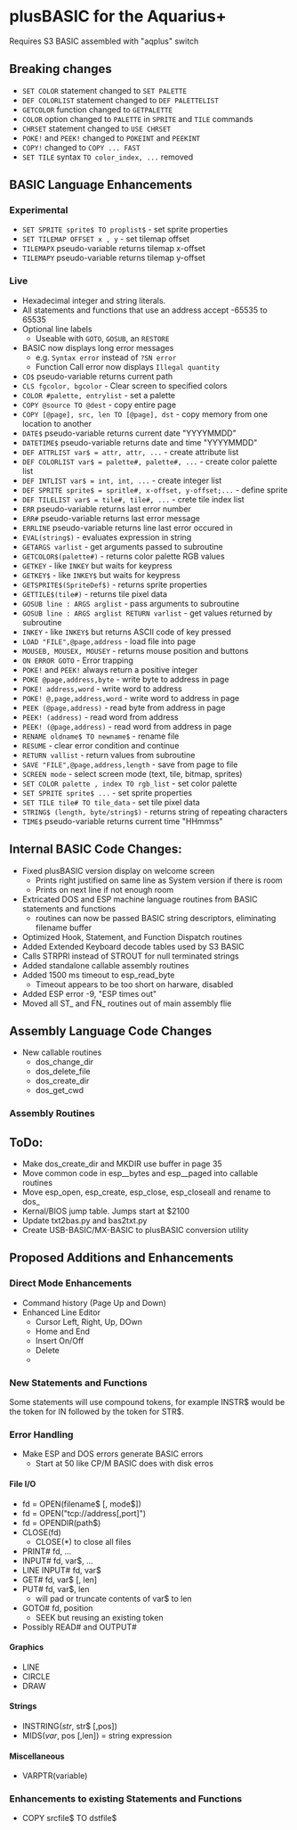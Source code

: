 # plusBASIC for the Aquarius+

Requires S3 BASIC assembled with "aqplus" switch

## Breaking changes
  - `SET COLOR` statement changed to `SET PALETTE`
  - `DEF COLORLIST` statement changed to `DEF PALETTELIST`
  - `GETCOLOR` function changed to `GETPALETTE`
  - `COLOR` option changed to `PALETTE` in `SPRITE` and `TILE` commands
  - `CHRSET` statement changed to `USE CHRSET`
  - `POKE!` and `PEEK!` changed to `POKEINT` and `PEEKINT`
  - `COPY!` changed to `COPY ... FAST`
  - `SET TILE` syntax `TO color_index, ...` removed

## BASIC Language Enhancements 

### Experimental
  - `SET SPRITE sprite$ TO proplist$` - set sprite properties
  - `SET TILEMAP OFFSET x , y` - set tilemap offset
  - `TILEMAPX` pseudo-variable returns tilemap x-offset
  - `TILEMAPY` pseudo-variable returns tilemap y-offset
    
### Live
  - Hexadecimal integer and string literals.
  - All statements and functions that use an address accept -65535 to 65535
  - Optional line labels
    - Useable with `GOTO`, `GOSUB`, an `RESTORE`
  - BASIC now displays long error messages
    - e.g. `Syntax error` instead of `?SN error`
    - Function Call error now displays `Illegal quantity`
  - `CD$` pseudo-variable returns current path
  - `CLS fgcolor, bgcolor` - Clear screen to specified colors
  - `COLOR #palette, entrylist` - set a palette
  - `COPY @source TO @dest` - copy entire page
  - `COPY [@page], src, len TO [@page], dst` - copy memory from one location to another
  - `DATE$` pseudo-variable returns current date "YYYYMMDD"
  - `DATETIME$` pseudo-variable returns date and time "YYYYMMDD"
  - `DEF ATTRLIST var$ = attr, attr, ...` - create attribute list
  - `DEF COLORLIST var$ = palette#, palette#, ...` - create color palette list
  - `DEF INTLIST var$ = int, int, ...` - create integer list
  - `DEF SPRITE sprite$ = spritle#, x-offset, y-offset;...` - define sprite
  - `DEF TILELIST var$ = tile#, tile#, ...` - crete tile index list
  - `ERR` pseudo-variable returns last error number
  - `ERR#` pseudo-variable returns last error message
  - `ERRLINE` pseudo-variable returns line last error occured in
  - `EVAL(string$)` - evaluates expression in string
  - `GETARGS varlist` - get arguments passed to subroutine
  - `GETCOLOR$(palette#)` - returns color palette RGB values
  - `GETKEY` - like `INKEY` but waits for keypress
  - `GETKEY$` - like `INKEY$` but waits for keypress
  - `GETSPRITE$(SpriteDef$)` - returns sprite properties
  - `GETTILE$(tile#)` - returns tile pixel data
  - `GOSUB line : ARGS arglist` - pass arguments to subroutine
  - `GOSUB line : ARGS arglist RETURN varlist` - get values returned by subroutine
  - `INKEY` - like `INKEY$` but returns ASCII code of key pressed
  - `LOAD "FILE",@page,address` - load file into page
  - `MOUSEB, MOUSEX, MOUSEY` - returns mouse position and buttons
  - `ON ERROR GOTO` - Error trapping
  - `POKE!` and `PEEK!` always return a positive integer
  - `POKE @page,address,byte` - write byte to address in page
  - `POKE! address,word` - write word to address
  - `POKE! @,page,address,word` - write word to address in page
  - `PEEK (@page,address)` - read byte from address in page
  - `PEEK! (address)` - read word from address
  - `PEEK! (@page,address)` - read word from address in page
  - `RENAME oldname$ TO newname$` - rename file
  - `RESUME` - clear error condition and continue
  - `RETURN vallist` - return values from subroutine
  - `SAVE "FILE",@page,address,length` - save from page to file
  - `SCREEN mode` - select screen mode (text, tile, bitmap, sprites)
  - `SET COLOR palette , index TO rgb_list` - set color palette
  - `SET SPRITE sprite$ ...` - set sprite properties
  - `SET TILE tile# TO tile_data` - set tile pixel data
  - `STRING$ (length, byte/string$)` - returns string of repeating characters
  - `TIME$` pseudo-variable returns current time "HHmmss"

## Internal BASIC Code Changes:
  - Fixed plusBASIC version display on welcome screen
    - Prints right justified on same line as System version if there is room
    - Prints on next line if not enough room
  - Extricated DOS and ESP machine language routines from BASIC statements and functions
    - routines can now be passed BASIC string descriptors, eliminating filename buffer
  - Optimized Hook, Statement, and Function Dispatch routines
  - Added Extended Keyboard decode tables used by S3 BASIC
  - Calls STRPRI instead of STROUT for null terminated strings
  - Added standalone callable assembly routines
  - Added 1500 ms timeout to esp_read_byte
    - Timeout appears to be too short on harware, disabled
  - Added ESP error -9, "ESP times out"
  - Moved all ST_ and FN_ routines out of main assembly flie

## Assembly Language Code Changes
  - New callable routines
    - dos_change_dir
    - dos_delete_file
    - dos_create_dir
    - dos_get_cwd

### Assembly Routines

## ToDo:
  - Make dos_create_dir and MKDIR use buffer in page 35
  - Move common code in esp__bytes and esp__paged into callable routines
  - Move esp_open, esp_create, esp_close, esp_closeall and rename to dos_
  - Kernal/BIOS jump table. Jumps start at $2100
  - Update txt2bas.py and bas2txt.py
  - Create USB-BASIC/MX-BASIC to plusBASIC conversion utility
  
## Proposed Additions and Enhancements

### Direct Mode Enhancements
  - Command history (Page Up and Down)
  - Enhanced Line Editor
    - Cursor Left, Right, Up, DOwn
    - Home and End
    - Insert On/Off
    - Delete
    - 
### New Statements and Functions

Some statements will use compound tokens, for example INSTR$ would
be the token for IN followed by the token for STR$.

### Error Handling

  - Make ESP and DOS errors generate BASIC errors
    - Start at 50 like CP/M BASIC does with disk erros

#### File I/O

  - fd = OPEN(filename$ [, mode$])
  - fd = OPEN("tcp://address[,port]")
  - fd = OPENDIR(path$) 
  - CLOSE(fd) 
    - CLOSE(\*) to close all files
  - PRINT# fd, ...
  - INPUT# fd, var$, ...
  - LINE INPUT# fd, var$
  - GET# fd, var$ [, len]
  - PUT# fd, var$, len
    - will pad or truncate contents of var$ to len
  - GOTO# fd, position
    - SEEK but reusing an existing token
  - Possibly READ# and OUTPUT# 

#### Graphics

  - LINE 
  - CIRCLE 
  - DRAW
  
#### Strings

  - INSTRING$(str$, str$ [,pos])
  - MIDS$(var$, pos [,len]) = string expression

#### Miscellaneous
  
  - VARPTR(variable)

### Enhancements to existing Statements and Functions
 
  - COPY srcfile$ TO dstfile$
